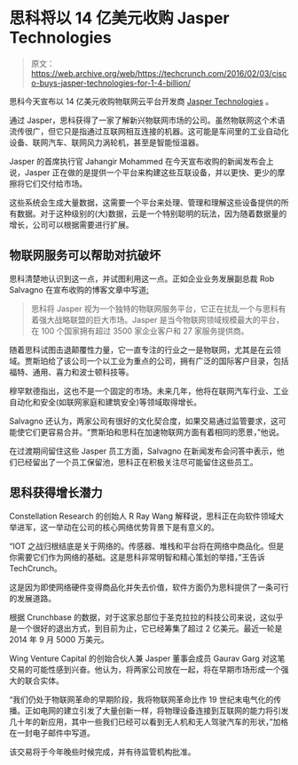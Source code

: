 # 思科将以 14 亿美元收购 Jasper Technologies 

> 原文：<https://web.archive.org/web/https://techcrunch.com/2016/02/03/cisco-buys-jasper-technologies-for-1-4-billion/>

思科今天宣布以 14 亿美元收购物联网云平台开发商 [Jasper Technologies](https://web.archive.org/web/20230129095902/http://www.jasper.com/) 。

通过 Jasper，思科获得了一家了解新兴物联网市场的公司。虽然物联网这个术语流传很广，但它只是指通过互联网相互连接的机器。这可能是车间里的工业自动化设备、联网汽车、联网风力涡轮机，甚至是智能恒温器。

Jasper 的首席执行官 Jahangir Mohammed 在今天宣布收购的新闻发布会上说，Jasper 正在做的是提供一个平台来构建这些互联设备，并以更快、更少的摩擦将它们交付给市场。

这些系统会生成大量数据，这需要一个平台来处理、管理和理解这些设备提供的所有数据。对于这种级别的(大)数据，云是一个特别聪明的玩法，因为随着数据量的增长，公司可以根据需要进行扩展。

## 物联网服务可以帮助对抗破坏

思科清楚地认识到这一点，并试图利用这一点。正如企业业务发展副总裁 Rob Salvagno 在宣布收购的博客文章中写道[:](https://web.archive.org/web/20230129095902/http://blogs.cisco.com/news/cisco-announces-iot)

> 思科将 Jasper 视为一个独特的物联网服务平台，它正在扰乱一个与思科有着强大战略联盟的巨大市场。Jasper 是当今物联网领域规模最大的平台，在 100 个国家拥有超过 3500 家企业客户和 27 家服务提供商。

随着思科试图击退颠覆性力量，它一直专注的行业之一是物联网，尤其是在云领域。贾斯珀给了该公司一个以工业为重点的公司，拥有广泛的国际客户目录，包括福特、通用、喜力和波士顿科技等。

穆罕默德指出，这也不是一个固定的市场。未来几年，他将在联网汽车行业、工业自动化和安全(如联网家庭和建筑安全)等领域取得增长。

Salvagno 还认为，两家公司有很好的文化契合度，如果交易通过监管要求，这可能使它们更容易合并。“贾斯珀和思科在加速物联网方面有着相同的愿景，”他说。

在过渡期间留住这些 Jasper 员工方面，Salvagno 在新闻发布会问答中表示，他们已经留出了一个员工保留池，思科正在积极关注尽可能留住这些员工。

## 思科获得增长潜力

Constellation Research 的创始人 R Ray Wang 解释说，思科正在向软件领域大举进军，这一举动在公司的核心网络优势背景下是有意义的。

“IOT 之战归根结底是关于网络的。传感器、堆栈和平台将在网络中商品化。但是你需要它们作为网络的基础。这是思科非常明智和精心策划的举措，”王告诉 TechCrunch。

这是因为即使网络硬件变得商品化并失去价值，软件方面仍为思科提供了一条可行的发展道路。

根据 Crunchbase 的数据，对于这家总部位于圣克拉拉的科技公司来说，这似乎是一个很好的退出方式，到目前为止，它已经筹集了超过 2 亿美元。最近一轮是 2014 年 9 月 5000 万美元。

Wing Venture Capital 的创始合伙人兼 Jasper 董事会成员 Gaurav Garg 对这笔交易的可能性感到兴奋。他认为，将两家公司放在一起，将在早期市场形成一个强大的联合实体。

“我们仍处于物联网革命的早期阶段，我将物联网革命比作 19 世纪末电气化的传播。正如电网的建立引发了大量创新一样，将物理设备连接到互联网的能力将引发几十年的新应用，其中一些我们已经可以看到无人机和无人驾驶汽车的形状，”加格在一封电子邮件中写道。

该交易将于今年晚些时候完成，并有待监管机构批准。